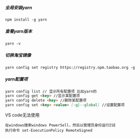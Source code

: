 ##### 全局安装yarn

```markdown
npm install -g yarn
```

##### 查看yarn版本

```markdown
yarn -v
```

##### 切换淘宝镜像

```markdown
yarn config set registry https://registry.npm.taobao.org -g
```

##### yarn配置项

```markdown
yarn config list // 显示所有配置项 比如yarn的
yarn config get <key> //显示某配置项
yarn config delete <key> //删除某配置项
yarn config set <key> <value> [-g|--global] //设置配置项
```



VS code无法使用

```
在windows搜索windows PowerSell，然后以管理员身份运行ISE
执行命令 set-ExecutionPolicy RemoteSigned
```

